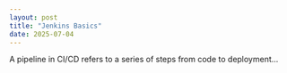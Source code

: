 ```yaml
---
layout: post
title: "Jenkins Basics"
date: 2025-07-04
---
```


A pipeline in CI/CD refers to a series of steps from code to deployment...
